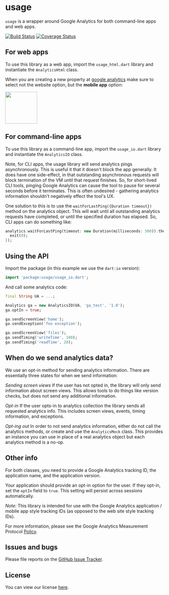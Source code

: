 # usage

`usage` is a wrapper around Google Analytics for both command-line apps and web
apps.

[![Build Status](https://travis-ci.org/dart-lang/usage.svg)](https://travis-ci.org/dart-lang/usage)
[![Coverage Status](https://img.shields.io/coveralls/dart-lang/usage.svg)](https://coveralls.io/r/dart-lang/usage?branch=master)

## For web apps

To use this library as a web app, import the `usage_html.dart` library and
instantiate the `AnalyticsHtml` class.

When you are creating a new property at [google analytics](https://www.google.com/analytics/) make sure to select not the website option, but the **mobile app** option:

<img src="https://cloud.githubusercontent.com/assets/1035299/12050330/2c3b9276-aef4-11e5-8695-d4deab36848c.png" height="101px">

## For command-line apps

To use this library as a command-line app, import the `usage_io.dart` library
and instantiate the `AnalyticsIO` class.

Note, for CLI apps, the usage library will send analytics pings asynchronously.
This is useful it that it doesn't block the app generally. It does have one
side-effect, in that outstanding asynchronous requests will block termination
of the VM until that request finishes. So, for short-lived CLI tools, pinging
Google Analytics can cause the tool to pause for several seconds before it
terminates. This is often undesired - gathering analytics information shouldn't
negatively effect the tool's UX.

One solution to this is to use the `waitForLastPing({Duration timeout})` method
on the analytics object. This will wait until all outstanding analytics requests
have completed, or until the specified duration has elapsed. So, CLI apps can do
something like:

```dart
analytics.waitForLastPing(timeout: new Duration(milliseconds: 500)).then((_) {
  exit(0);
});
```

## Using the API

Import the package (in this example we use the `dart:io` version):

```dart
import 'package:usage/usage_io.dart';
```

And call some analytics code:

```dart
final String UA = ...;

Analytics ga = new AnalyticsIO(UA, 'ga_test', '1.0');
ga.optIn = true;

ga.sendScreenView('home');
ga.sendException('foo exception');

ga.sendScreenView('files');
ga.sendTiming('writeTime', 100);
ga.sendTiming('readTime', 20);
```

## When do we send analytics data?

We use an opt-in method for sending analytics information. There are essentially
three states for when we send information:

*Sending screen views* If the user has not opted in, the library will only send
information about screen views. This allows tools to do things like version
checks, but does not send any additional information.

*Opt-in* If the user opts-in to analytics collection the library sends all
requested analytics info. This includes screen views, events, timing
information, and exceptions.

*Opt-ing out* In order to not send analytics information, either do not call the
analytics methods, or create and use the `AnalyticsMock` class. This provides
an instance you can use in place of a real analytics object but each analytics
method is a no-op.

## Other info

For both classes, you need to provide a Google Analytics tracking ID, the
application name, and the application version.

Your application should provide an opt-in option for the user. If they opt-in,
set the `optIn` field to `true`. This setting will persist across sessions
automatically.

*Note:* This library is intended for use with the Google Analytics application /
mobile app style tracking IDs (as opposed to the web site style tracking IDs).

For more information, please see the Google Analytics Measurement Protocol
[Policy](https://developers.google.com/analytics/devguides/collection/protocol/policy).

## Issues and bugs

Please file reports on the
[GitHub Issue Tracker](https://github.com/dart-lang/usage/issues).

## License

You can view our license
[here](https://github.com/dart-lang/usage/blob/master/LICENSE).
